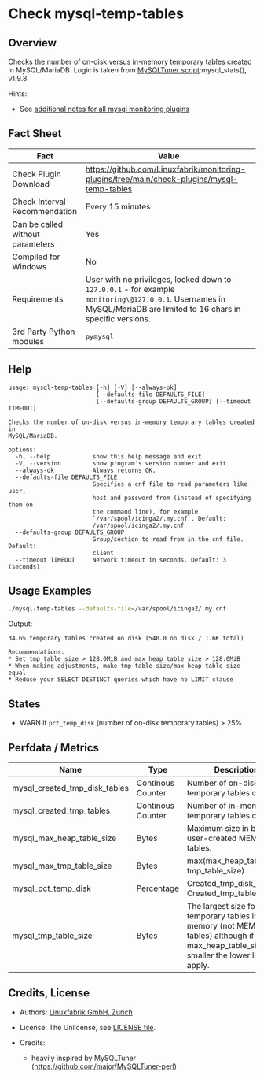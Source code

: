 # Check mysql-temp-tables

## Overview

Checks the number of on-disk versus in-memory temporary tables created in MySQL/MariaDB. Logic is taken from [MySQLTuner script](https://github.com/major/MySQLTuner-perl):mysql_stats(), v1.9.8.

Hints:

* See [additional notes for all mysql monitoring plugins](https://github.com/Linuxfabrik/monitoring-plugins/blob/main/PLUGINS-MYSQL.md)


## Fact Sheet

| Fact | Value |
|----|----|
| Check Plugin Download                 | <https://github.com/Linuxfabrik/monitoring-plugins/tree/main/check-plugins/mysql-temp-tables> |
| Check Interval Recommendation         | Every 15 minutes |
| Can be called without parameters      | Yes |
| Compiled for Windows                  | No |
| Requirements                          | User with no privileges, locked down to `127.0.0.1` - for example `monitoring\@127.0.0.1`. Usernames in MySQL/MariaDB are limited to 16 chars in specific versions. |
| 3rd Party Python modules              | `pymysql` |


## Help

```text
usage: mysql-temp-tables [-h] [-V] [--always-ok]
                         [--defaults-file DEFAULTS_FILE]
                         [--defaults-group DEFAULTS_GROUP] [--timeout TIMEOUT]

Checks the number of on-disk versus in-memory temporary tables created in
MySQL/MariaDB.

options:
  -h, --help            show this help message and exit
  -V, --version         show program's version number and exit
  --always-ok           Always returns OK.
  --defaults-file DEFAULTS_FILE
                        Specifies a cnf file to read parameters like user,
                        host and password from (instead of specifying them on
                        the command line), for example
                        `/var/spool/icinga2/.my.cnf`. Default:
                        /var/spool/icinga2/.my.cnf
  --defaults-group DEFAULTS_GROUP
                        Group/section to read from in the cnf file. Default:
                        client
  --timeout TIMEOUT     Network timeout in seconds. Default: 3 (seconds)
```


## Usage Examples

```bash
./mysql-temp-tables --defaults-file=/var/spool/icinga2/.my.cnf
```

Output:

```text
34.6% temporary tables created on disk (540.0 on disk / 1.6K total) 

Recommendations:
* Set tmp_table_size > 128.0MiB and max_heap_table_size > 128.0MiB
* When making adjustments, make tmp_table_size/max_heap_table_size equal
* Reduce your SELECT DISTINCT queries which have no LIMIT clause
```


## States

* WARN if `pct_temp_disk` (number of on-disk temporary tables) \> 25%


## Perfdata / Metrics

| Name | Type | Description |
|----|----|----|
| mysql_created_tmp_disk_tables | Continous Counter | Number of on-disk temporary tables created. |
| mysql_created_tmp_tables | Continous Counter | Number of in-memory temporary tables created. |
| mysql_max_heap_table_size | Bytes | Maximum size in bytes for user-created MEMORY tables. |
| mysql_max_tmp_table_size | Bytes | max(max_heap_table_size, tmp_table_size) |
| mysql_pct_temp_disk | Percentage | Created_tmp_disk_tables / Created_tmp_tables \* 100 |
| mysql_tmp_table_size | Bytes | The largest size for temporary tables in memory (not MEMORY tables) although if max_heap_table_size is smaller the lower limit will apply. |


## Credits, License

* Authors: [Linuxfabrik GmbH, Zurich](https://www.linuxfabrik.ch)

* License: The Unlicense, see [LICENSE file](https://unlicense.org/).

* Credits:

    * heavily inspired by MySQLTuner (<https://github.com/major/MySQLTuner-perl>)
